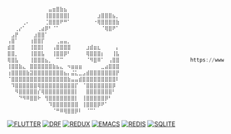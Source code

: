 ```julia
⠀⠀⠀⠀⠀⠀⠀⠀⠀⠀⠀⣤⣶⣿⣷⣦⠀⠀⠀⠀⠀⠀⠀⠀⠀⠀⠀⠀⠀⠀
⠀⠀⠀⠀⠀⠀⠀⠀⠀⠀⢸⣿⣿⣿⣿⣿⡇⠀⠀⠀⠀⠀⠀⠀⣰⣿⣿⣿⣦⡀
⠀⠀⠀⠀⢀⠄⠀⠀⠀⠀⢈⣿⣿⣿⠟⠛⠁⠀⠀⠀⠀⠀⠀⠐⢿⣿⣿⣿⣿⣷
⠀⠀⢀⡔⠁⠀⠀⠀⢀⣴⡿⠃⠈⠁⠀⠀⠀⠀⠀⠀⠀⠀⠀⠀⠀⠈⢿⣿⠟⠁
⠀⣠⡟⠀⠀⠀⠀⣰⣿⣿⠁⠀⠀⠀⠀⠀⠀⠀⠀⠀⠀⠀⠀⠀⠀⠀⠀⠀⠀⠀
⢠⣿⠁⠀⠀⠀⢰⣿⣿⡏⠀⠀⠀⢀⣤⣤⡀⠀⠀⠀⠀⠀⠀⠀⠀⠀⠀⠀⠀⠀
⣾⣿⠀⠀⠀⠀⢸⣿⣿⡇⠀⠀⢠⣿⣿⣿⣿⠀⠀⠀⠀⣰⣾⣶⣆⠀⠀⠀⠀⡄
⣿⣿⡀⠀⠀⠀⢸⣿⣿⣧⠀⠀⢸⣿⣿⡿⠃⠀⠀⠀⠀⢿⣿⣿⣿⡆⠀⠀⢸⣧
⢿⣿⣧⠀⠀⠀⢸⣿⣿⣿⣦⡀⠀⠉⠉⠀⠀⠀⠀⠀⠀⠈⠻⣿⠿⠁⠀⢠⣿⣿                       https://www.worldwildlife.org/
⢸⣿⣿⣷⣄⠀⣿⣿⣿⣿⣿⣿⣷⣦⣄⠀⠲⣶⣶⣶⠀⠀⠀⠀⠀⣀⣴⣿⣿⣿
⢰⣿⣿⣿⣿⣷⣽⣿⣿⣿⣿⣿⣿⣿⣿⣦⡄⣬⣅⣀⣠⣾⣿⣿⣿⣿⣿⣿⣿⡟
⠈⣿⣿⣿⣿⣿⣿⣿⣿⣿⣿⣿⣿⣿⣿⣿⣷⣤⣤⣾⣿⣿⣿⣿⣿⣿⣿⣿⣿⠇
⠀⠹⣿⣿⣿⣿⣿⣿⢿⣿⣿⣿⣿⣿⣿⣿⣿⣿⡏⠀⠈⣿⣿⣿⣿⣿⣿⣿⡿⠀
⠀⠀⠻⣿⣿⣿⣿⣿⡎⢿⣿⣿⣿⣿⣿⣿⣿⣿⡇⠀⠀⣿⣿⣿⣿⣿⣿⣿⠃⠀
⠀⠀⠀⠙⠻⠿⣿⣿⠗⠀⢻⣿⣿⣿⣿⣿⣿⣿⡇⠀⢸⣿⣿⣿⣿⣿⡿⠃⠀⠀
⠀⠀⠀⠀⠀⠀⠀⠀⠀⠀⠀⠹⣿⣿⣿⣿⣿⣿⣿⠀⢸⣿⣿⣿⡿⠟⠁⠀⠀⠀
⠀⠀⠀⠀⠀⠀⠀⠀⠀⠀⠀⠀⠈⠛⠿⢿⣿⣿⡿⠇⠀⠈⠉⠁⠀⠀
```



<p align="left">
<a href="https://github.com/"><img alt="FLUTTER" src="https://img.shields.io/badge/Flutter-blue.svg?style=&logo=Flutter&logoColor=white"></a>
<a href="https://github.com/django"><img alt="DRF" src="https://img.shields.io/badge/DJANGO-REST-orange?color=orange&labelColor=gray&logo=django&logoColor=white"></a>
<a href="https://github.com/"><img alt="REDUX" src="https://img.shields.io/badge/Redux-593D88?&logo=redux&logoColor=white"></a>
<a href="https://github.com/"><img alt="EMACS" src="https://img.shields.io/badge/Emacs-%237F5AB6.svg?&logo=gnu-emacs&logoColor=white"></a>
<a href="https://github.com/"><img alt="REDIS" src="https://img.shields.io/badge/redis-%23DD0031.svg?&logo=redis&logoColor=white"></a>
<a href="https://github.com/"><img alt="SQLITE" src="https://img.shields.io/badge/SQLite-07405E.svg?&logo=sqlite&logoColor=white"></a>







</p>
